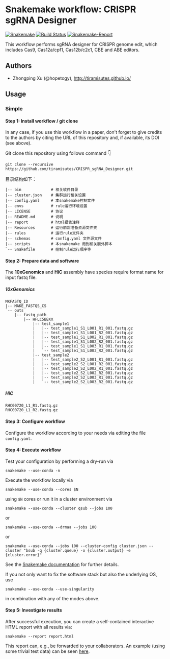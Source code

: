 # Snakemake workflow: CRISPR sgRNA Designer

[![Snakemake](https://img.shields.io/badge/snakemake-≥5.2.1-brightgreen.svg)](https://snakemake.bitbucket.io)
[![Build Status](https://travis-ci.org/snakemake-workflows/rna-seq-star-deseq2.svg?branch=master)](https://travis-ci.org/snakemake-workflows/rna-seq-star-deseq2)
[![Snakemake-Report](https://img.shields.io/badge/snakemake-report-green.svg)](https://cdn.rawgit.com/snakemake-workflows/rna-seq-star-deseq2/master/.test/report.html)

This workflow performs sgRNA designer for CRISPR genome edit, which includes Cas9, Cas12a/cpf1, Cas12b/c2c1, CBE and ABE editors.

## Authors

* Zhongping Xu (@hopetogy), http://tiramisutes.github.io/

## Usage

### Simple

#### Step 1: Install workflow / git clone

In any case, if you use this workflow in a paper, don't forget to give credits to the authors by citing the URL of this repository and, if available, its DOI (see above).

Git clone this repository using follows command 👇

    git clone --recursive https://github.com/tiramisutes/CRISPR_sgRNA_Designer.git

目录结构如下：

```
|-- bin             # 相关软件目录
|-- cluster.json    # 集群运行相关设置
|-- config.yaml     # 本snakemake控制文件
|-- envs            # rule运行环境设置
|-- LICENSE         # 协议
|-- README.md       # 说明
|-- report          # html报告注释
|-- Resources       # 运行前需准备资源文件夹
|-- rules           # 运行rule文件夹
|-- schemas         # config.yaml 文件源文件
|-- scripts         # 本snakemake 用到相关额外脚本
`-- Snakefile       # 控制rule运行顺序等
```

#### Step 2: Prepare data and software

The **10xGenomics** and **HiC** assembly have species require format name for input fastq file.

##### 10xGenomics
```
MKFASTQ_ID
|-- MAKE_FASTQS_CS
`-- outs
    |-- fastq_path
        |-- HFLC5BBXX
            |-- test_sample1
            |   |-- test_sample1_S1_L001_R1_001.fastq.gz
            |   |-- test_sample1_S1_L001_R2_001.fastq.gz
            |   |-- test_sample1_S1_L002_R1_001.fastq.gz
            |   |-- test_sample1_S1_L002_R2_001.fastq.gz
            |   |-- test_sample1_S1_L003_R1_001.fastq.gz
            |   `-- test_sample1_S1_L003_R2_001.fastq.gz
            |-- test_sample2
            |   |-- test_sample2_S2_L001_R1_001.fastq.gz
            |   |-- test_sample2_S2_L001_R2_001.fastq.gz
            |   |-- test_sample2_S2_L002_R1_001.fastq.gz
            |   |-- test_sample2_S2_L002_R2_001.fastq.gz
            |   |-- test_sample2_S2_L003_R1_001.fastq.gz
            |   `-- test_sample2_S2_L003_R2_001.fastq.gz
```

##### HiC

```
RHC00720_L1_R1.fastq.gz
RHC00720_L1_R2.fastq.gz
```

#### Step 3: Configure workflow

Configure the workflow according to your needs via editing the file `config.yaml`.

#### Step 4: Execute workflow

Test your configuration by performing a dry-run via

    snakemake --use-conda -n

Execute the workflow locally via

    snakemake --use-conda --cores $N

using `$N` cores or run it in a cluster environment via

    snakemake --use-conda --cluster qsub --jobs 100

or

    snakemake --use-conda --drmaa --jobs 100

or

    snakemake --use-conda --jobs 100 --cluster-config cluster.json --cluster "bsub -q {cluster.queue} -o {cluster.output} -e {cluster.error}"

See the [Snakemake documentation](https://snakemake.readthedocs.io/en/stable/executable.html) for further details.

If you not only want to fix the software stack but also the underlying OS, use

    snakemake --use-conda --use-singularity

in combination with any of the modes above.

#### Step 5: Investigate results

After successful execution, you can create a self-contained interactive HTML report with all results via:

    snakemake --report report.html

This report can, e.g., be forwarded to your collaborators.
An example (using some trivial test data) can be seen [here](https://cdn.rawgit.com/snakemake-workflows/rna-seq-star-deseq2/master/.test/report.html).
